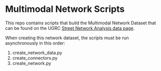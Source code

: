 # Multimodal Network Scripts
This repo contains scripts that build the Multimodal Network Dataset that can be found on the UGRC [Street Network Analysis data page](https://gis.utah.gov/data/transportation/street-network-analysis/#MultimodalNetwork).

When creating this network dataset, the scripts must be run asynchronously in this order:
1. create_network_data.py
2. create_connectors.py
3. create_network.py
